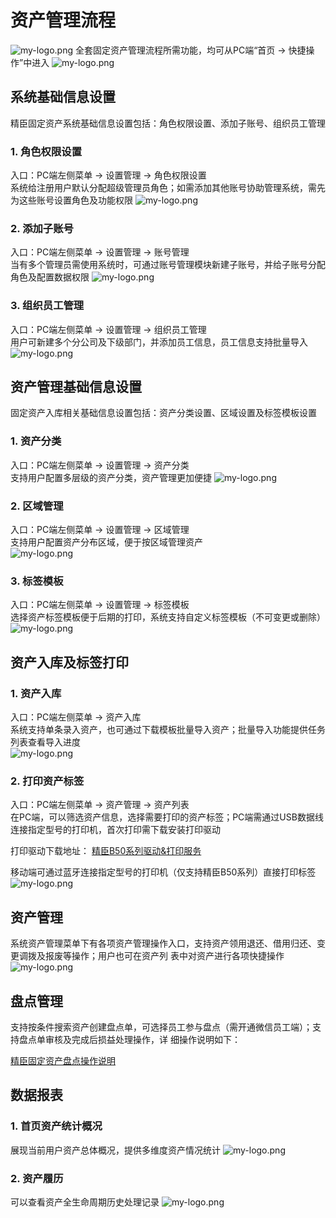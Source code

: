 # 资产管理流程
![my-logo.png](./image/manage_process.png)
全套固定资产管理流程所需功能，均可从PC端“首页 → 快捷操作”中进入
![my-logo.png](./image/quick_operation.png)

## 系统基础信息设置
精臣固定资产系统基础信息设置包括：角色权限设置、添加子账号、组织员工管理

### 1. 角色权限设置
入口：PC端左侧菜单 → 设置管理 → 角色权限设置  
系统给注册用户默认分配超级管理员角色；如需添加其他账号协助管理系统，需先为这些账号设置角色及功能权限
![my-logo.png](./image/role.png)

### 2. 添加子账号
入口：PC端左侧菜单 → 设置管理 → 账号管理  
当有多个管理员需使用系统时，可通过账号管理模块新建子账号，并给子账号分配角色及配置数据权限
![my-logo.png](./image/add_account.png)  
 
### 3. 组织员工管理                      
入口：PC端左侧菜单 → 设置管理 → 组织员工管理  
用户可新建多个分公司及下级部门，并添加员工信息，员工信息支持批量导入
![my-logo.png](./image/org&emp.png)  

## 资产管理基础信息设置
固定资产入库相关基础信息设置包括：资产分类设置、区域设置及标签模板设置

### 1. 资产分类
入口：PC端左侧菜单 → 设置管理 → 资产分类  
支持用户配置多层级的资产分类，资产管理更加便捷
![my-logo.png](./image/asset_type.png)  

### 2. 区域管理
入口：PC端左侧菜单 → 设置管理 → 区域管理  
支持用户配置资产分布区域，便于按区域管理资产                 
![my-logo.png](./image/area_manage.png)  

### 3. 标签模板
 入口：PC端左侧菜单 → 设置管理 → 标签模板  
选择资产标签模板便于后期的打印，系统支持自定义标签模板（不可变更或删除）                                    
![my-logo.png](./image/label_tmp.png)

## 资产入库及标签打印

### 1. 资产入库
入口：PC端左侧菜单 → 资产入库  
系统支持单条录入资产，也可通过下载模板批量导入资产；批量导入功能提供任务列表查看导入进度                     
![my-logo.png](./image/asset_in.png)  

### 2. 打印资产标签
入口：PC端左侧菜单 → 资产管理 → 资产列表  
在PC端，可以筛选资产信息，选择需要打印的资产标签；PC端需通过USB数据线连接指定型号的打印机，首次打印需下载安装打印驱动
   
打印驱动下载地址：
<a href="/handbook/B50-PrnInst-3.0.2019.516.exe" download="B50-PrnInst-3.0.2019.516.exe">精臣B50系列驱动&打印服务</a>
<!-- [精臣B50系列驱动&打印服务](http://www.jc-ai.com/about2/show.php?id=23)   -->
 
移动端可通过蓝牙连接指定型号的打印机（仅支持精臣B50系列）直接打印标签
![my-logo.png](./image/print_label.png)  

## 资产管理
系统资产管理菜单下有各项资产管理操作入口，支持资产领用退还、借用归还、变更调拨及报废等操作；用户也可在资产列
表中对资产进行各项快捷操作
![my-logo.png](./image/asset_manage.png)  

## 盘点管理
支持按条件搜索资产创建盘点单，可选择员工参与盘点（需开通微信员工端）；支持盘点单审核及完成后损益处理操作，详
细操作说明如下：

[精臣固定资产盘点操作说明](/pc/inventory.html)  

## 数据报表

### 1. 首页资产统计概况
展现当前用户资产总体概况，提供多维度资产情况统计
![my-logo.png](./image/index.png) 

### 2. 资产履历
可以查看资产全生命周期历史处理记录
![my-logo.png](./image/asset_record.png)       
                            
                            
                            
                                                   
